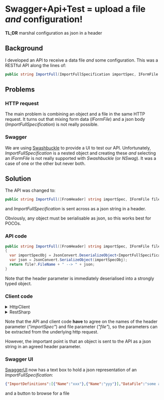 # Swagger+Api+Test = upload a file *and* configuration!

**TL;DR** marshal configuration as json in a header

## Background
I developed an API to receive a data file *and* some configuration.
This was a RESTful API along the lines of:

```csharp
public string ImportFull(ImportFullSpecification importSpec, IFormFile file);
```

## Problems
### HTTP request
The main problem is combining an object and a file in the same HTTP request.
It turns out that mixing form data (*IFormFile*) and a json body (*ImportFullSpecification*)
is not really possible.

### Swagger
We are using [Swashbuckle](https://github.com/domaindrivendev/Swashbuckle.AspNetCore) to
provide a UI to test our API.  Unfortunately, *ImportFullSpecification* is a nested object
and creating these *and* selecting an *IFormFile* is not really supported with *Swashbuckle*
(or *NSwag*).  It was a case of one or the other but never both.

## Solution
The API was changed to:

```csharp
public string ImportFull([FromHeader] string importSpec, IFormFile file);
```

and *ImportFullSpecification* is sent across as a json string in a header.

Obviously, any object must be serialisable as json, so this works best for POCOs.

### API code
```csharp
public string ImportFull([FromHeader] string importSpec, IFormFile file)
{
  var importSpecObj = JsonConvert.DeserializeObject<ImportFullSpecification>(importSpec);
  var json = JsonConvert.SerializeObject(importSpecObj);
  return file?.FileName + " --> " + json;
}
```

Note that the header parameter is immediately deserialised into a strongly typed object.

### Client code
<Details>
    <Summary>HttpClient</Summary>

```csharp
private static void Import_HttpClient()
{
  var currExe = Assembly.GetExecutingAssembly().Location;
  var data = new ImportFullSpecification
  {
    Links = new List<string>
    {
      "bbb",
      "ccc"
    },
    ImportDefinitions = new List<ImportDefinition>
    {
      new ImportDefinition
      {
        Name = "xxx"
      },
      new ImportDefinition
      {
        Name = "yyy"
      }
    },
    DataFile = currExe
  };
  var json = JsonConvert.SerializeObject(data);

  var form = new MultipartFormDataContent();

  // BEWARE - names have to match API parameter names!
  form.Headers.Add("importSpec", json);

  var stream = new FileStream(currExe, FileMode.Open);
  var content = new StreamContent(stream);
  content.Headers.ContentDisposition = new ContentDispositionHeaderValue("form-data")
  {
    // BEWARE - names have to match API parameter names!
    Name = "file",
    FileName = currExe
  };
  form.Add(content);

  var client = new HttpClient();
  var res = client.PostAsync("http://localhost:5000/Importer/ImportFull", form).Result;
  var apiRes = res.Content.ReadAsStringAsync().Result;

  Console.WriteLine($"{nameof(Import_HttpClient)} --> {apiRes}");
}
```

</Details>

<Details>
    <Summary>RestSharp</Summary>

```csharp
private static void Import_RestSharp()
{
  // form URI to API
  var client = new RestClient("http://localhost:5000/");
  var req = new RestRequest("/Importer/ImportFull", Method.POST);

  // some arbitrary file on disk
  var currExe = Assembly.GetExecutingAssembly().Location;

  // configure import spec here...
  var data = new ImportFullSpecification();

  // convert to a json string for marshalling
  var json = JsonConvert.SerializeObject(data);

  // BEWARE - names have to match API parameter names!
  // marshal import specification as a header parameter
  req.AddHeader("importSpec", json);
  req.AddFile("file", currExe);

  var res = client.Execute<string>(req);
  var apiRes = res.Data;

  Console.WriteLine($"ImportFull --> {apiRes}");
}
```

The client code uses [RestSharp](https://restsharp.dev/) for conveniently adding headers
and files.

</Details>

Note that the API and client code **have** to agree on the names of the header parameter
(*"importSpec"*) and file parameter (*"file"*), so the parameters can be extracted from
the underlying http request.

However, the important point is that an object is sent to the API as a json string
in an agreed header parameter.

### Swagger UI
[SwaggerUI](http://localhost:5000/swagger/index.html) now has a text box to hold a json
representation of an *ImportFullSpecification*:

```json
{"ImportDefinitions":[{"Name":"xxx"},{"Name":"yyy"}],"DataFile":"some arbitrary file","Links":["bbb","ccc"]}
```
and a button to browse for a file
